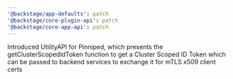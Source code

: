 ```yaml
---
'@backstage/app-defaults': patch
'@backstage/core-plugin-api': patch
'@backstage/core-app-api': patch
---
```


Introduced UtilityAPI for Pinniped, which presents the getClusterScopedIdToken function to get a Cluster Scoped ID Token which can be passed to backend services to exchange it for mTLS x509 client certs
